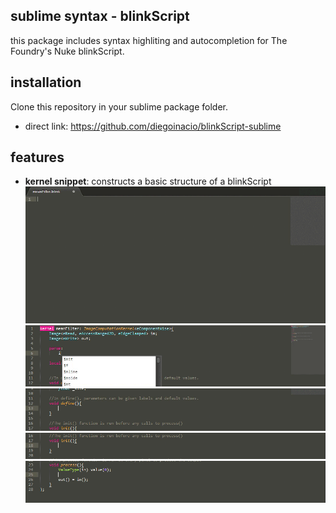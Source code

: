 ## sublime syntax - blinkScript
this package includes syntax highliting and autocompletion for The Foundry's Nuke blinkScript.

## installation
Clone this repository in your sublime package folder.
- direct link: https://github.com/diegoinacio/blinkScript-sublime

## features
- **kernel snippet**: constructs a basic structure of a blinkScript
![blinkScrip syntax](/sourceimages/gif01.gif "kernel snippet")
![blinkScrip syntax](/sourceimages/gif02.gif "reserved words")
![blinkScrip syntax](/sourceimages/gif03.gif "define param")
![blinkScrip syntax](/sourceimages/gif04.gif "init process")
![blinkScrip syntax](/sourceimages/gif05.gif "for snippet")